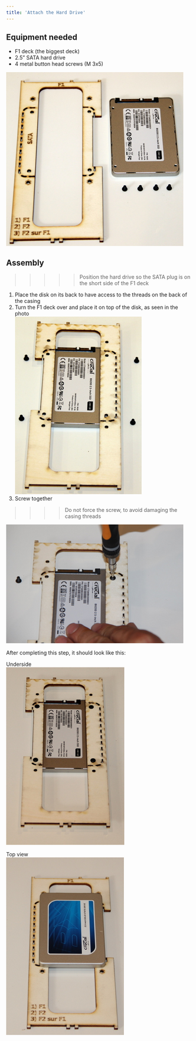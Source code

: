 ```yaml
---
title: 'Attach the Hard Drive'
---
```


## Equipment needed

* F1 deck (the biggest deck)
* 2.5” SATA hard drive
* 4 metal button head screws \(M 3x5\)

![](IMG_5183.JPG)

## Assembly

>>>>> Position the hard drive so the SATA plug is on the short side of the F1 deck

1. Place the disk on its back to have access to the threads on the back of the casing
2. Turn the F1 deck over and place it on top of the disk, as seen in the photo    
    ![](IMG_5186.JPG)
3. Screw together
>>>>  Do not force the screw, to avoid damaging the casing threads    
  
![](IMG_5189.JPG)

After completing this step, it should look like this:

Underside    
    ![](IMG_5190.JPG)

Top view    
    ![](IMG_5191.JPG)




